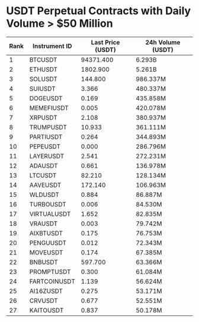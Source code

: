 # USDT Perpetual Contracts with Daily Volume > $50 Million

| Rank | Instrument ID | Last Price (USDT) | 24h Volume (USDT) |
|------|---------------|-------------------|-------------------|
| 1 | BTCUSDT | 94371.400 | 6.293B |
| 2 | ETHUSDT | 1802.900 | 5.261B |
| 3 | SOLUSDT | 144.800 | 986.337M |
| 4 | SUIUSDT | 3.366 | 480.337M |
| 5 | DOGEUSDT | 0.169 | 435.858M |
| 6 | MEMEFIUSDT | 0.005 | 420.078M |
| 7 | XRPUSDT | 2.108 | 380.937M |
| 8 | TRUMPUSDT | 10.933 | 361.111M |
| 9 | PARTIUSDT | 0.264 | 344.893M |
| 10 | PEPEUSDT | 0.000 | 286.796M |
| 11 | LAYERUSDT | 2.541 | 272.231M |
| 12 | ADAUSDT | 0.661 | 136.978M |
| 13 | LTCUSDT | 82.210 | 128.134M |
| 14 | AAVEUSDT | 172.140 | 106.963M |
| 15 | WLDUSDT | 0.884 | 86.887M |
| 16 | TURBOUSDT | 0.006 | 84.530M |
| 17 | VIRTUALUSDT | 1.652 | 82.835M |
| 18 | VRAUSDT | 0.003 | 79.742M |
| 19 | AIXBTUSDT | 0.175 | 76.753M |
| 20 | PENGUUSDT | 0.012 | 72.343M |
| 21 | MOVEUSDT | 0.174 | 67.385M |
| 22 | BNBUSDT | 597.700 | 63.366M |
| 23 | PROMPTUSDT | 0.300 | 61.084M |
| 24 | FARTCOINUSDT | 1.139 | 56.624M |
| 25 | AI16ZUSDT | 0.275 | 53.171M |
| 26 | CRVUSDT | 0.677 | 52.551M |
| 27 | KAITOUSDT | 0.837 | 50.178M |
